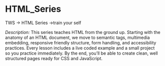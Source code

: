 # HTML_Series
TWS -> HTML Series ->train your self

*Description:* This series teaches HTML from the ground up. Starting with the anatomy of an HTML document, we move to semantic tags, multimedia embedding, responsive friendly structure, form handling, and accessibility practices. Every lesson includes a live coded example and a small project so you practice immediately. By the end, you’ll be able to create clean, well structured pages ready for CSS and JavaScript.
